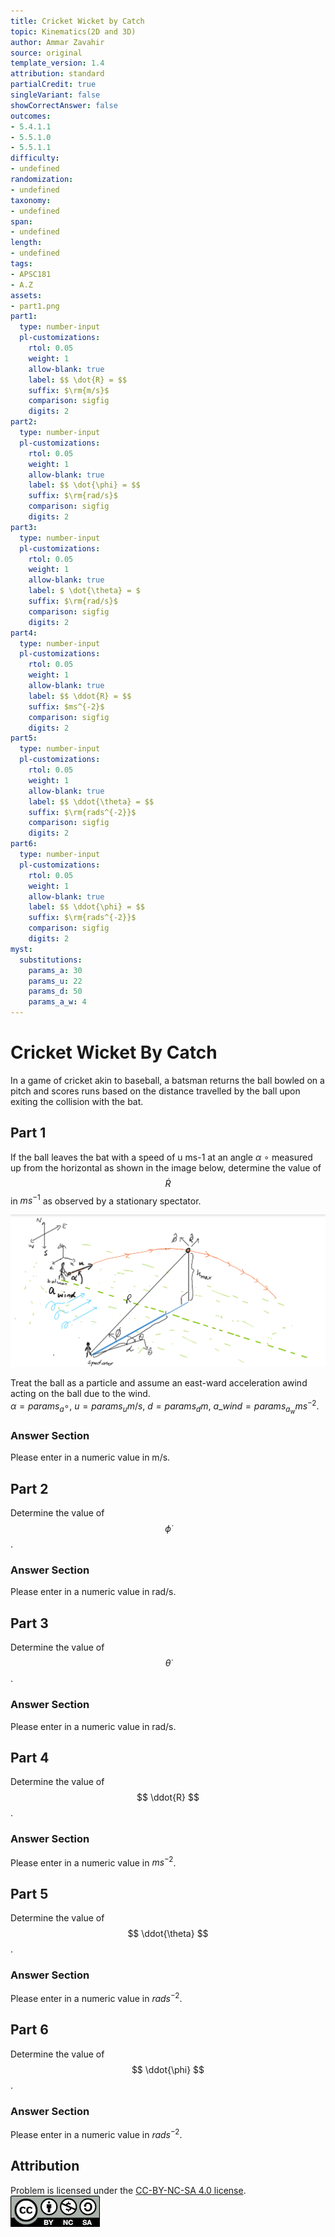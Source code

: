 ```yaml
---
title: Cricket Wicket by Catch
topic: Kinematics(2D and 3D)
author: Ammar Zavahir
source: original
template_version: 1.4
attribution: standard
partialCredit: true
singleVariant: false
showCorrectAnswer: false
outcomes:
- 5.4.1.1
- 5.5.1.0
- 5.5.1.1
difficulty:
- undefined
randomization:
- undefined
taxonomy:
- undefined
span:
- undefined
length:
- undefined
tags:
- APSC181
- A.Z
assets:
- part1.png
part1:
  type: number-input
  pl-customizations:
    rtol: 0.05
    weight: 1
    allow-blank: true
    label: $$ \dot{R} = $$
    suffix: $\rm{m/s}$
    comparison: sigfig
    digits: 2
part2:
  type: number-input
  pl-customizations:
    rtol: 0.05
    weight: 1
    allow-blank: true
    label: $$ \dot{\phi} = $$
    suffix: $\rm{rad/s}$
    comparison: sigfig
    digits: 2
part3:
  type: number-input
  pl-customizations:
    rtol: 0.05
    weight: 1
    allow-blank: true
    label: $ \dot{\theta} = $
    suffix: $\rm{rad/s}$
    comparison: sigfig
    digits: 2
part4:
  type: number-input
  pl-customizations:
    rtol: 0.05
    weight: 1
    allow-blank: true
    label: $$ \ddot{R} = $$
    suffix: $ms^{-2}$
    comparison: sigfig
    digits: 2
part5:
  type: number-input
  pl-customizations:
    rtol: 0.05
    weight: 1
    allow-blank: true
    label: $$ \ddot{\theta} = $$
    suffix: $\rm{rads^{-2}}$
    comparison: sigfig
    digits: 2
part6:
  type: number-input
  pl-customizations:
    rtol: 0.05
    weight: 1
    allow-blank: true
    label: $$ \ddot{\phi} = $$
    suffix: $\rm{rads^{-2}}$
    comparison: sigfig
    digits: 2
myst:
  substitutions:
    params_a: 30
    params_u: 22
    params_d: 50
    params_a_w: 4
---
```

# Cricket Wicket By Catch
In a game of cricket akin to baseball, a batsman returns the ball bowled on a pitch and scores runs based on the distance travelled by the ball upon exiting the collision with the bat.

## Part 1

If the ball leaves the bat with a speed of u ms-1 at an angle $\alpha$ $\circ$ measured up from the horizontal as shown in the image below, determine the value of $$ \dot{R} $$ in $ms^{-1}$ as observed by a stationary spectator.

<img src="part1.png" width=600>

Treat the ball as a particle and assume an east-ward acceleration awind acting on the ball due to the wind.<br>
$\alpha = {{ params_a }}\circ$, $u = {{ params_u }}m/s$, $d = {{ params_d }}m$, $a\_{wind} = {{ params_a_w }}ms^{-2}$.

### Answer Section

Please enter in a numeric value in m/s.

## Part 2

Determine the value of $$ \dot{\phi} $$.

### Answer Section

Please enter in a numeric value in rad/s.

## Part 3

Determine the value of $$ \dot{\theta} $$.

### Answer Section

Please enter in a numeric value in rad/s.

## Part 4

Determine the value of $$ \ddot{R} $$.

### Answer Section

Please enter in a numeric value in $ms^{-2}$.

## Part 5

Determine the value of $$ \ddot{\theta} $$.

### Answer Section

Please enter in a numeric value in $rads^{-2}$.

## Part 6

Determine the value of $$ \ddot{\phi} $$.

### Answer Section

Please enter in a numeric value in $rads^{-2}$.

## Attribution

Problem is licensed under the [CC-BY-NC-SA 4.0 license](https://creativecommons.org/licenses/by-nc-sa/4.0/).<br> ![The Creative Commons 4.0 license requiring attribution-BY, non-commercial-NC, and share-alike-SA license.](https://raw.githubusercontent.com/firasm/bits/master/by-nc-sa.png)